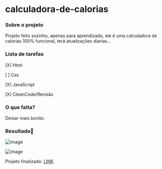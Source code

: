 # calculadora-de-calorias

### **Sobre o projeto**

Projeto feito sozinho, apenas para aprendizado, ele é uma calculadora de calorias 100% funcional, terá atualizações diarias...

### **Lista de tarefas**

[X] Html

[ ] Css

[X] JavaScript

[X] CleanCode/Revisão

### **O que falta?**

Deixar mais bonito.

### **Resultado**:clap:


![image](https://user-images.githubusercontent.com/80369075/116010030-0a195380-a5f3-11eb-8961-1a803b3dd422.png)

![image](https://user-images.githubusercontent.com/80369075/116010039-18676f80-a5f3-11eb-8ba7-7aead32bd452.png)


Projeto finalizado: [LINK](http://calculador-de-calorias.netlify.app)
 
